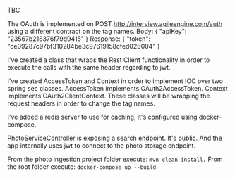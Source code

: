TBC

The OAuth is implemented on POST http://interview.agileengine.com/auth using a different contract on the tag names.
                            Body: { "apiKey": "23567b218376f79d9415" }
                            Response: { "token": "ce09287c97bf310284be3c97619158cfed026004" }
                            
I've created a class that wraps the Rest Client functionality in order to execute the calls with the same header regarding to jwt.

I've created AccessToken and Context in order to implement IOC over two spring sec classes. AccessToken implements OAuth2AccessToken. Context implements OAuth2ClientContext.
These classes will be wrapping the request headers in order to change the tag names.

I've added a redis server to use for caching, it's configured using docker-compose.

PhotoServiceController is exposing a search endpoint. It's public. And the app internally uses jwt to connect to the photo storage endpoint.
                                                                                                                  

From the photo ingestion project folder execute:
```mvn clean install.```
From the root folder execute:
```docker-compose up --build```